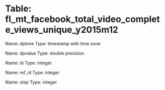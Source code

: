 Table: fl_mt_facebook_total_video_complete_views_unique_y2015m12
================================================================

Name: dptime
Type: timestamp with time zone

Name: dpvalue
Type: double precision

Name: id
Type: integer

Name: ref_id
Type: integer

Name: step
Type: integer

